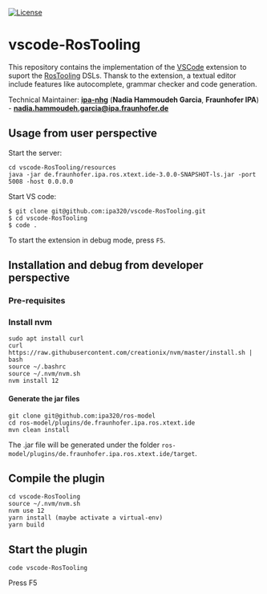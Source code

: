 [![License](https://img.shields.io/badge/License-Apache_2.0-blue.svg)](https://opensource.org/licenses/Apache-2.0)

# vscode-RosTooling

This repository contains the implementation of the [VSCode](https://code.visualstudio.com/api) extension to suport the [RosTooling](https://github.com/ipa320/ros-model) DSLs. Thansk to the extension, a textual editor include features like autocomplete, grammar checker and code generation.

Technical Maintainer: [**ipa-nhg**](https://github.com/ipa-nhg/) (**Nadia Hammoudeh Garcia**, **Fraunhofer IPA**) - **nadia.hammoudeh.garcia@ipa.fraunhofer.de**

## Usage from user perspective
Start the server:
```
cd vscode-RosTooling/resources
java -jar de.fraunhofer.ipa.ros.xtext.ide-3.0.0-SNAPSHOT-ls.jar -port 5008 -host 0.0.0.0
```
Start VS code:
```
$ git clone git@github.com:ipa320/vscode-RosTooling.git
$ cd vscode-RosTooling
$ code .
```
To start the extension in debug mode, press `F5`.


## Installation and debug from developer perspective

### Pre-requisites
### Install nvm
```
sudo apt install curl 
curl https://raw.githubusercontent.com/creationix/nvm/master/install.sh | bash 
source ~/.bashrc
source ~/.nvm/nvm.sh
nvm install 12
```

#### Generate the jar files
```
git clone git@github.com:ipa320/ros-model
cd ros-model/plugins/de.fraunhofer.ipa.ros.xtext.ide
mvn clean install
```

The .jar file will be generated under the folder `ros-model/plugins/de.fraunhofer.ipa.ros.xtext.ide/target`.

## Compile the plugin
```
cd vscode-RosTooling
source ~/.nvm/nvm.sh
nvm use 12
yarn install (maybe activate a virtual-env)
yarn build
```

## Start the plugin
```
code vscode-RosTooling
```

Press F5

